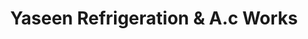 ---
title: "Yaseen Refrigeration & A.c Works"
url: /karachi/yaseen-refrigeration-und-a-c-works/
shop: Allgemein
---